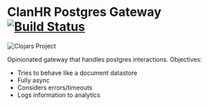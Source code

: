 # ClanHR Postgres Gateway [![Build Status](https://app.travis-ci.com/clanhr/postgres-gateway.svg?branch=master)](https://app.travis-ci.com/clanhr/postgres-gateway)

![Clojars Project](http://clojars.org/clanhr/postgres-gateway/latest-version.svg)

Opinionated gateway that handles postgres interactions. Objectives:

* Tries to behave like a document datastore
* Fully async
* Considers errors/timeouts
* Logs information to analytics
